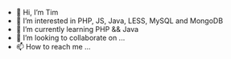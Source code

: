 - 👋 Hi, I’m Tim
- 👀 I’m interested in PHP, JS, Java, LESS, MySQL and MongoDB
- 🌱 I’m currently learning PHP && Java
- 💞️ I’m looking to collaborate on ...
- 📫 How to reach me ...

<!---
ovictk/ovictk is a ✨ special ✨ repository because its `README.md` (this file) appears on your GitHub profile.
You can click the Preview link to take a look at your changes.
--->
